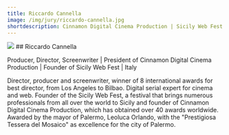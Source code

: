 ```yaml
---
title: Riccardo Cannella
image: /img/jury/riccardo-cannella.jpg
shortdescription: Cinnamon Digital Cinema Production | Sicily Web Fest | Italy
---
```

<img src="/img/jury/riccardo-cannella.jpg">
## Riccardo Cannella

Producer, Director, Screenwriter | President of Cinnamon Digital Cinema Production | Founder of Sicily Web Fest | Italy

Director, producer and screenwriter, winner of 8 international awards for best director, from Los Angeles to Bilbao. Digital serial expert for cinema and web. Founder of the Sicily Web Fest, a festival that brings numerous professionals from all over the world to Sicily and founder of Cinnamon Digital Cinema Production, which has obtained over 40 awards worldwide. Awarded by the mayor of Palermo, Leoluca Orlando, with the "Prestigiosa Tessera del Mosaico" as excellence for the city of Palermo.

